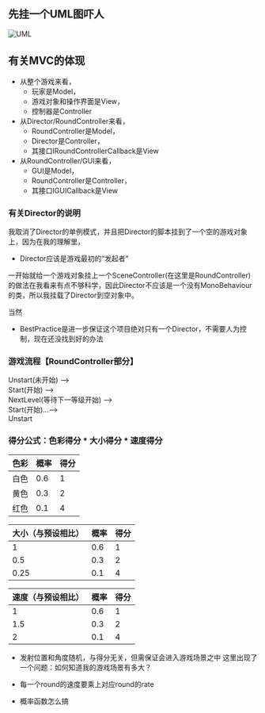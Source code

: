 ## 先挂一个UML图吓人
![UML](https://github.com/zys980808/Unity3D/blob/master/Homework/Homework4/UML.jpg)

## 有关MVC的体现
- 从整个游戏来看，
	- 玩家是Model，
	- 游戏对象和操作界面是View，
	- 控制器是Controller
- 从Director/RoundController来看，
	- RoundController是Model，
	- Director是Controller，
	- 其接口IRoundControllerCallback是View
- 从RoundController/GUI来看，
	- GUI是Model，
	- RoundController是Controller，
	- 其接口IGUICallback是View

### 有关Director的说明
我取消了Director的单例模式，并且把Director的脚本挂到了一个空的游戏对象上，因为在我的理解里，
- Director应该是游戏最初的“发起者”
        
一开始就给一个游戏对象挂上一个SceneController(在这里是RoundController)的做法在我看来有点不够科学，因此Director不应该是一个没有MonoBehaviour的类，所以我挂载了Director到空对象中。

当然
- BestPractice是进一步保证这个项目绝对只有一个Director，不需要人为控制，现在还没找到好的办法


### 游戏流程【RoundController部分】
Unstart(未开始) --> <br/>
Start(开始) --> <br/>
NextLevel(等待下一等级开始) --> <br/>
Start(开始)...--><br/>
Unstart


### 得分公式：色彩得分 * 大小得分 * 速度得分

|色彩|	概率|	得分|
| -- | -- | -- |
|白色	|0.6|	1|
|黄色	|0.3|	2|
|红色	|0.1|	4|

|大小（与预设相比）|	概率|	得分|
| -- | -- | -- | 
|1	|0.6|	1|
|0.5	|0.3|	2|
|0.25	|0.1|	4|

|速度（与预设相比）|	概率|	得分|
| -- | -- | -- | 
|1	|0.6|	1|
|1.5	|0.3|	2|
|2	|0.1|	4|




- 发射位置和角度随机，与得分无关，但需保证会进入游戏场景之中
	这里出现了一个问题：如何知道我的游戏场景有多大？

- 每一个round的速度要乘上对应round的rate

- 概率函数怎么搞
